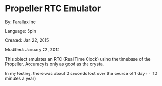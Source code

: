 # Propeller RTC Emulator

By: Parallax Inc

Language: Spin

Created: Jan 22, 2015

Modified: January 22, 2015

This object emulates an RTC (Real Time Clock) using the timebase of the Propeller. Accuracy is only as good as the crystal.

In my testing, there was about 2 seconds lost over the course of 1 day ( ~ 12 minutes a year)
